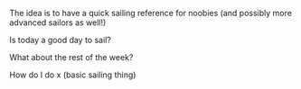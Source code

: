 

The idea is to have a quick sailing reference for noobies (and possibly more advanced sailors as well!) 

Is today a good day to sail?

What about the rest of the week?

How do I do x (basic sailing thing)

